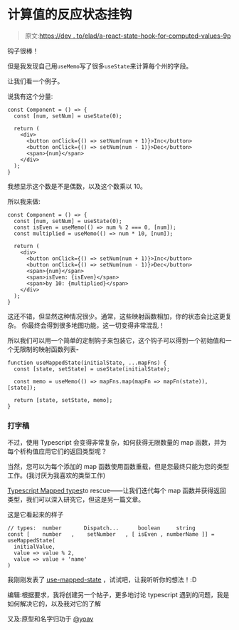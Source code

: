 # 计算值的反应状态挂钩

> 原文:[https://dev . to/elad/a-react-state-hook-for-computed-values-9p](https://dev.to/elad/a-react-state-hook-for-computed-values-9p)

钩子很棒！

但是我发现自己用`useMemo`写了很多`useState`来计算每个州的字段。

让我们看一个例子。

说我有这个分量:

```
const Component = () => {
  const [num, setNum] = useState(0);

  return (
    <div>
      <button onClick={() => setNum(num + 1)}>Inc</button>
      <button onClick={() => setNum(num - 1)}>Dec</button>
      <span>{num}</span>
    </div>
  );
} 
```

我想显示这个数是不是偶数，以及这个数乘以 10。

所以我来做:

```
const Component = () => {
  const [num, setNum] = useState(0);
  const isEven = useMemo(() => num % 2 === 0, [num]);
  const multiplied = useMemo(() => num * 10, [num]);

  return (
    <div>
      <button onClick={() => setNum(num + 1)}>Inc</button>
      <button onClick={() => setNum(num - 1)}>Dec</button>
      <span>{num}</span>
      <span>isEven: {isEven}</span>
      <span>by 10: {multiplied}</span>
    </div>
  );
} 
```

这还不错，但显然这种情况很少。通常，这些映射函数相加，你的状态会比这更复杂。
你最终会得到很多地图功能，这一切变得非常混乱！

所以我们可以用一个简单的定制钩子来包装它，这个钩子可以得到一个初始值和一个无限制的映射函数列表-

```
function useMappedState(initialState, ...mapFns) {
  const [state, setState] = useState(initialState);

  const memo = useMemo(() => mapFns.map(mapFn => mapFn(state)), [state]);

  return [state, setState, memo];
} 
```

### [](#typescript)打字稿

不过，使用 Typescript 会变得非常复杂，如何获得无限数量的 map 函数，并为每个析构值应用它们的返回类型呢？

当然，您可以为每个添加的 map 函数使用函数重载，但是您最终只能为您的类型工作。(我讨厌为我喜欢的类型工作)

[Typescript Mapped types](https://www.typescriptlang.org/docs/handbook/advanced-types.html#mapped-types)to rescue——让我们迭代每个 map 函数并获得返回类型，我们可以深入研究它，但这是另一篇文章。

这是它看起来的样子

```
// types:  number       Dispatch...      boolean     string
const [    number   ,    setNumber   , [ isEven , numberName ]] = useMappedState(
  initialValue,
  value => value % 2,
  value => value + 'name'
) 
```

我刚刚发表了 [use-mapped-state](https://github.com/EladBezalel/use-mapped-state) ，试试吧，让我听听你的想法！:D

编辑:根据要求，我将创建另一个帖子，更多地讨论 typescript 遇到的问题，我是如何解决它的，以及我对它的了解

又及:原型和名字归功于 [@yoav](https://dev.to/yoav)